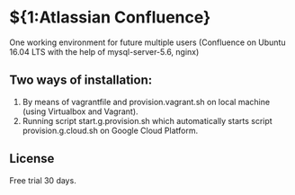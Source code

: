 # ${1:Atlassian Confluence}
One working environment for future multiple users
(Confluence on Ubuntu 16.04 LTS with the help of mysql-server-5.6, nginx)
## Two ways of installation:
1. By means of vagrantfile and provision.vagrant.sh on local machine (using Virtualbox and Vagrant).    
2. Running script start.g.provision.sh which automatically starts script provision.g.cloud.sh on Google Cloud Platform.
## License
Free trial 30 days.

